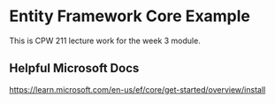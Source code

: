 # Entity Framework Core Example 
This is CPW 211 lecture work for the week 3 module.

## Helpful Microsoft Docs
https://learn.microsoft.com/en-us/ef/core/get-started/overview/install


